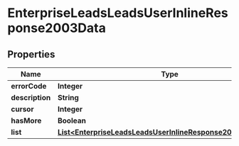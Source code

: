 # EnterpriseLeadsLeadsUserInlineResponse2003Data

## Properties
Name | Type | Description | Notes
------------ | ------------- | ------------- | -------------
**errorCode** | **Integer** |  | 
**description** | **String** |  | 
**cursor** | **Integer** |  | 
**hasMore** | **Boolean** |  | 
**list** | [**List&lt;EnterpriseLeadsLeadsUserInlineResponse200DataTagList&gt;**](EnterpriseLeadsLeadsUserInlineResponse200DataTagList.md) |  |  [optional]
